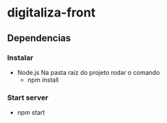 # digitaliza-front

## Dependencias

### Instalar

- Node.js Na pasta raiz do projeto rodar o comando
  - npm install
    

### Start server

* npm start